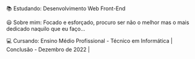 📚 Estudando: Desenvolvimento Web Front-End

😃 Sobre mim: Focado e esforçado, procuro ser não o melhor mas o mais dedicado naquilo que eu faço...

💻 Cursando: Ensino Médio Profissional - Técnico em Informática | Conclusão - Dezembro de 2022 |
